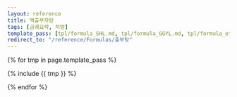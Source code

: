 ```yaml
---
layout: reference
title: 백출부자탕
tags: [금궤요략, 처방]
template_pass: [tpl/formula_SHL.md, tpl/formula_GGYL.md, tpl/formula_etc.md]
redirect_to: "/reference/Formulas/출부탕"
---
```


{% for tmp in page.template_pass %}

{% include {{ tmp }} %}

{% endfor %}

